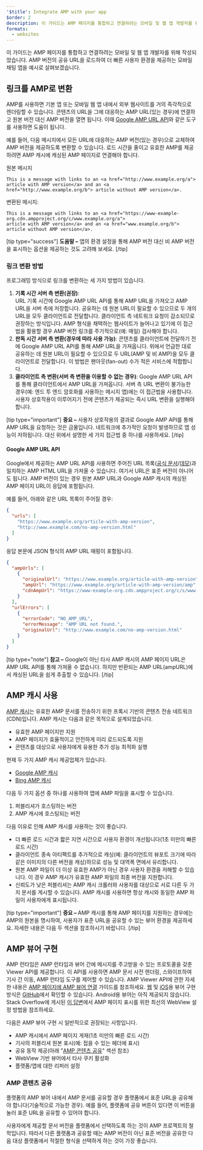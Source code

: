```yaml
---
'$title': Integrate AMP with your app
$order: 2
description: 이 가이드는 AMP 페이지를 통합하고 연결하려는 모바일 및 웹 앱 개발자를 위해 작성되었습니다. AMP 버전의 공유 URL을 로드하여 더 빠른 사용자 환경을 제공하는 모바일 채팅 앱을 예시로...
formats:
  - websites
---
```


이 가이드는 AMP 페이지를 통합하고 연결하려는 모바일 및 웹 앱 개발자를 위해 작성되었습니다. AMP 버전의 공유 URL을 로드하여 더 빠른 사용자 환경을 제공하는 모바일 채팅 앱을 예시로 살펴보겠습니다.

## 링크를 AMP로 변환

AMP를 사용하면 기본 앱 또는 모바일 웹 앱 내에서 외부 웹사이트를 거의 즉각적으로 렌더링할 수 있습니다. 콘텐츠의 URL을 그에 대응하는 AMP URL(있는 경우)에 연결하고 원본 버전 대신 AMP 버전을 열면 됩니다. 이때 [Google AMP URL API](https://developers.google.com/amp/cache/use-amp-url)와 같은 도구를 사용하면 도움이 됩니다.

예를 들어, 다음 메시지에서 모든 URL에 대응하는 AMP 버전(있는 경우)으로 교체하여 AMP 버전을 제공하도록 변환할 수 있습니다. 로드 시간을 줄이고 유효한 AMP를 제공하려면 AMP 캐시에 캐싱된 AMP 페이지로 연결해야 합니다.

원본 메시지

```text
This is a message with links to an <a href="http://www.example.org/a">
article with AMP version</a> and an <a href="http://www.example.org/b"> article without AMP version</a>.
```

변환된 메시지:

```text
This is a message with links to an <a href="https://www-example-org.cdn.ampproject.org/c/www.example.org/a">
article with AMP version</a> and an <a href="www.example.org/b"> article without AMP version</a>.
```

[tip type="success"] <strong>도움말 –</strong> 앱의 환경 설정을 통해 AMP 버전 대신 비 AMP 버전을 표시하는 옵션을 제공하는 것도 고려해 보세요. [/tip]

### 링크 변환 방법

프로그래밍 방식으로 링크를 변환하는 세 가지 방법이 있습니다.

1. **기록 시간 서버 측 변환(권장)**: <br> URL 기록 시간에 Google AMP URL API를 통해 AMP URL을 가져오고 AMP URL을 서버 측에 저장합니다. 공유하는 데 원본 URL이 필요할 수 있으므로 두 개의 URL을 모두 클라이언트로 전달합니다. 클라이언트 측 네트워크 요청이 감소되므로 권장하는 방식입니다. AMP 형식을 채택하는 웹사이트가 늘어나고 있기에 이 접근법을 활용할 경우 AMP 버전 링크를 주기적으로(예: 매일) 검사해야 합니다.
2. **판독 시간 서버 측 변환(경우에 따라 사용 가능)**: 콘텐츠를 클라이언트에 전달하기 전에 Google AMP URL API를 통해 AMP URL을 가져옵니다. 위에서 언급한 대로 공유하는 데 원본 URL이 필요할 수 있으므로 두 URL(AMP 및 비 AMP)을 모두 클라이언트로 전달합니다. 이 방법은 팬아웃(fan-out) 수가 적은 서비스에 적합합니다.
3. **클라이언트 측 변환(서버 측 변환을 이용할 수 없는 경우)**: Google AMP URL API를 통해 클라이언트에서 AMP URL을 가져옵니다. 서버 측 URL 변환이 불가능한 경우(예: 엔드 투 엔드 암호화를 사용하는 메시지 앱)에는 이 접근법을 사용합니다. 사용자 상호작용이 이루어지기 전에 콘텐츠가 제공되는 즉시 URL 변환을 실행해야 합니다.

[tip type="important"] <strong>중요 –</strong> 사용자 상호작용의 결과로 Google AMP API를 통해 AMP URL을 요청하는 것은 금물입니다. 네트워크에 추가적인 요청이 발생하므로 앱 성능이 저하됩니다. 대신 위에서 설명한 세 가지 접근법 중 하나를 사용하세요. [/tip]

#### Google AMP URL API

Google에서 제공하는 AMP URL API를 사용하면 주어진 URL 목록([공식 문서](https://developers.google.com/amp/cache/use-amp-url)/[데모](../../../documentation/examples/documentation/Using_the_AMP_URL_API.html))과 일치하는 AMP HTML URL을 가져올 수 있습니다. 여기서 URL은 표준 버전이 아니어도 됩니다. AMP 버전이 있는 경우 원본 AMP URL과 Google AMP 캐시의 캐싱된 AMP 페이지 URL이 응답에 포함됩니다.

예를 들어, 아래와 같은 URL 목록이 주어질 경우:

```json
{
  "urls": [
    "https://www.example.org/article-with-amp-version",
    "http://www.example.com/no-amp-version.html"
  ]
}
```

응답 본문에 JSON 형식의 AMP URL 매핑이 포함됩니다.

```json
{
  "ampUrls": [
    {
      "originalUrl": "https://www.example.org/article-with-amp-version",
      "ampUrl": "https://www.example.org/article-with-amp-version/amp",
      "cdnAmpUrl": "https://www-example-org.cdn.ampproject.org/c/s/www.example.org/article-with-amp-version"
    }
  ],
  "urlErrors": [
    {
      "errorCode": "NO_AMP_URL",
      "errorMessage": "AMP URL not found.",
      "originalUrl": "http://www.example.com/no-amp-version.html"
    }
  ]
}
```

[tip type="note"] <strong>참고 –</strong> Google이 아닌 타사 AMP 캐시의 AMP 페이지 URL은 AMP URL API를 통해 가져올 수 없습니다. 하지만 반환되는 AMP URL(ampURL)에서 캐싱된 URL을 쉽게 추출할 수 있습니다. [/tip]

## AMP 캐시 사용

[AMP 캐시](../../../documentation/guides-and-tutorials/learn/amp-caches-and-cors/how_amp_pages_are_cached.md)는 유효한 AMP 문서를 전송하기 위한 프록시 기반의 콘텐츠 전송 네트워크(CDN)입니다. AMP 캐시는 다음과 같은 목적으로 설계되었습니다.

- 유효한 AMP 페이지만 지원
- AMP 페이지가 효율적이고 안전하게 미리 로드되도록 지원
- 콘텐츠를 대상으로 사용자에게 유용한 추가 성능 최적화 실행

현재 두 가지 AMP 캐시 제공업체가 있습니다.

- [Google AMP 캐시](https://developers.google.com/amp/cache/)
- [Bing AMP 캐시](https://www.bing.com/webmaster/help/bing-amp-cache-bc1c884c)

다음 두 가지 옵션 중 하나를 사용하여 앱에 AMP 파일을 표시할 수 있습니다.

1. 퍼블리셔가 호스팅하는 버전
2. AMP 캐시에 호스팅되는 버전

다음 이유로 인해 AMP 캐시를 사용하는 것이 좋습니다.

- 더 빠른 로드 시간과 짧은 지연 시간으로 사용자 환경이 개선됩니다(1초 미만의 빠른 로드 시간)
- 클라이언트 종속 아티팩트를 추가적으로 캐싱(예: 클라이언트의 뷰포트 크기에 따라 같은 이미지의 다른 버전을 캐싱)하므로 성능 및 대역폭 면에서 유리합니다.
- 원본 AMP 파일이 더 이상 유효한 AMP가 아닌 경우 사용자 환경을 저해할 수 있습니다. 이 경우 AMP 캐시가 유효한 AMP 파일의 최종 버전을 지원합니다.
- 신뢰도가 낮은 퍼블리셔는 AMP 캐시 크롤러와 사용자를 대상으로 서로 다른 두 가지 문서를 게시할 수 있습니다. AMP 캐시를 사용하면 항상 캐시와 동일한 AMP 파일이 사용자에게 표시됩니다.

[tip type="important"] <strong>중요 – </strong>AMP 캐시를 통해 AMP 페이지를 지원하는 경우에는 AMP의 원본을 명시하여, 사용자가 표준 URL을 공유할 수 있는 뷰어 환경을 제공하세요. 자세한 내용은 다음 두 섹션을 참조하시기 바랍니다. [/tip]

## AMP 뷰어 구현

AMP 런타임은 AMP 런타임과 뷰어 간에 메시지를 주고받을 수 있는 프로토콜을 갖춘 Viewer API를 제공합니다. 이 API를 사용하면 AMP 문서 사전 렌더링, 스와이프하여 기사 간 이동, AMP 런타임 도구를 제어할 수 있습니다. AMP Viewer API에 관한 자세한 내용은 [AMP 페이지에 AMP 뷰어 연결](https://github.com/ampproject/amphtml/blob/main/extensions/amp-viewer-integration/integrating-viewer-with-amp-doc-guide.md) 가이드를 참조하세요. [웹](https://github.com/ampproject/amp-viewer/blob/master/mobile-web/README.md) 및 [iOS](https://github.com/ampproject/amp-viewer/tree/master/ios)용 뷰어 구현 방식은 [GitHub](https://github.com/ampproject/amp-viewer)에서 확인할 수 있습니다. Android용 뷰어는 아직 제공되지 않습니다. Stack Overflow에 게시된 [이 답변](https://stackoverflow.com/questions/44856759/does-we-need-to-change-anything-in-usual-webpage-loader-for-loading-an-amp-acce/44869038#44869038)에서 AMP 페이지 표시를 위한 최선의 WebView 설정 방법을 참조하세요.

다음은 AMP 뷰어 구현 시 일반적으로 권장되는 사항입니다.

- AMP 캐시에서 AMP 페이지 게재(1초 미만의 빠른 로드 시간)
- 기사의 퍼블리셔 원본 표시(예: 접을 수 있는 헤더에 표시)
- 공유 동작 제공(아래 "[AMP 콘텐츠 공유](integrate-with-apps.md#sharing-amp-content)" 섹션 참조)
- WebView 기반 뷰어에서 타사 쿠키 활성화
- 플랫폼/앱에 대한 리퍼러 설정

### AMP 콘텐츠 공유 <a name="sharing-amp-content"></a>

플랫폼의 AMP 뷰어 내에서 AMP 문서를 공유할 경우 플랫폼에서 표준 URL을 공유해야 합니다(기술적으로 가능한 경우). 예를 들어, 플랫폼에 공유 버튼이 있다면 이 버튼을 눌러 표준 URL을 공유할 수 있어야 합니다.

사용자에게 제공할 문서 버전을 플랫폼에서 선택하도록 하는 것이 AMP 프로젝트의 철학입니다. 따라서 다른 플랫폼과 공유할 때는 AMP 버전이 아닌 표준 버전을 공유한 다음 대상 플랫폼에서 적절한 형식을 선택하게 하는 것이 가장 좋습니다.
